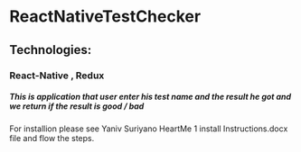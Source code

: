 # ReactNativeTestChecker
## Technologies:
### React-Native , Redux 
##### This is application that user enter his test name and the result he got and we return if the result is good / bad

For installion please see Yaniv Suriyano HeartMe 1 install Instructions.docx file and flow the steps.


